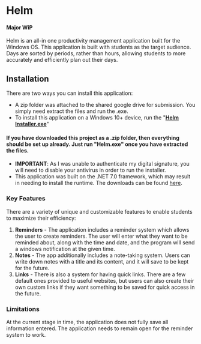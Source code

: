 # **Helm**
#### Major WiP


Helm is an all-in one productivity management application built for the Windows OS. This application is built with students as the target audience. Days are sorted by periods, rather than hours, allowing students to more accurately and efficiently plan out their days.

## **Installation**
There are two ways you can install this application:
- A zip folder was attached to the shared google drive for submission. You simply need extract the files and run the .exe.
- To install this application on a Windows 10+ device, run the "**[Helm Installer.exe](https://drive.google.com/file/d/1Shy9G1_d1TbM5MN7QmJSzZiCX_JoM_hG/view?usp=sharing)**"

#### If you have downloaded this project as a .zip folder, then everything should be set up already. Just run "Helm.exe" once you have extracted the files.

- **IMPORTANT**: As I was unable to authenticate my digital signature, you will need to disable your antivirus in order to run the installer.
- This application was built on the .NET 7.0 framework, which may result in needing to install the runtime. The downloads can be found [here](https://dotnet.microsoft.com/en-us/download/dotnet/7.0).

### Key Features

There are a variety of unique and customizable features to enable students to maximize their efficiency:

  1. **Reminders** - The application includes a reminder system which allows the user to create reminders. The user will enter what they want to be reminded about, along with the time and date, and the program will send a windows notification at the given time.
  2. **Notes** - The app additionally includes a note-taking system. Users can write down notes with a title and its content, and it will save to be kept for the future.
  3. **Links** - There is also a system for having quick links. There are a few default ones provided to useful websites, but users can also create their own custom links if they want something to be saved for quick access in the future.

### Limitations

At the current stage in time, the application does not fully save all information entered.
The application needs to remain open for the reminder system to work.

